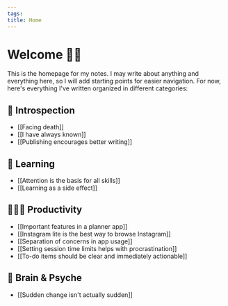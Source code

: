 ```yaml
---
tags: 
title: Home
---
```

# Welcome 🙋🏻

This is the homepage for my notes. I may write about anything and everything here, so I will add starting points for easier navigation. For now, here's everything I've written organized in different categories:

## 💭 Introspection
- [[Facing death]]
- [[I have always known]]
- [[Publishing encourages better writing]]
## 📝 Learning
- [[Attention is the basis for all skills]]
- [[Learning as a side effect]]
## 🧑🏻‍💻 Productivity
- [[Important features in a planner app]]
- [[Instagram lite is the best way to browse Instagram]]
- [[Separation of concerns in app usage]]
- [[Setting session time limits helps with procrastination]]
- [[To-do items should be clear and immediately actionable]]
## 🧠 Brain & Psyche
- [[Sudden change isn't actually sudden]]
